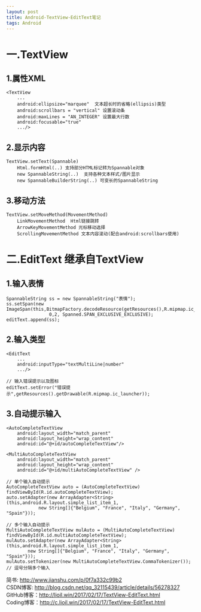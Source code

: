 ```yaml
---
layout: post
title: Android-TextView-EditText笔记
tags: Android
---	
```


# 一.TextView

## 1.属性XML
	<TextView
		...	
		android:ellipsize="marquee"  文本超长时的省略(ellipsis)类型
		android:scrollbars = "vertical" 设置滚动条
		android:maxLines = "AN_INTEGER" 设置最大行数
		android:focusable="true"
		.../>

## 2.显示内容
	TextView.setText(Spannable)
		Html.formHtml(..) 支持部分HTML标记转为Spannable对象
		new SpannableString(..)  支持各种文本样式/图片显示
		new SpannableBuilderString(..) 可变长的SpannableString
	
## 3.移动方法
	TextView.setMoveMethod(MovementMethod)
		LinkMovementMethod	Html链接跳转
		ArrowKeyMovementMethod 光标移动选择		
		ScrollingMovementMethod	文本内容滚动(配合android:scrollbars使用)

# 二.EditText 继承自TextView

## 1.输入表情
	SpannableString ss = new SpannableString("表情");
    ss.setSpan(new ImageSpan(this,BitmapFactory.decodeResource(getResources(),R.mipmap.ic_launcher)),
                    0,2, Spanned.SPAN_EXCLUSIVE_EXCLUSIVE);
	editText.append(ss);

## 2.输入类型
	<EditText
        ...
        android:inputType="textMultiLine|number"
		.../>
		
	// 输入错误提示以及图标
	editText.setError("错误提示",getResources().getDrawable(R.mipmap.ic_launcher));
	
## 3.自动提示输入	
	<AutoCompleteTextView
        android:layout_width="match_parent"
        android:layout_height="wrap_content"
        android:id="@+id/autoCompleteTextView"/>

    <MultiAutoCompleteTextView
        android:layout_width="match_parent"
        android:layout_height="wrap_content"
        android:id="@+id/multiAutoCompleteTextView" />
	
	// 单个输入自动提示
	AutoCompleteTextView auto = (AutoCompleteTextView) findViewById(R.id.autoCompleteTextView);
	auto.setAdapter(new ArrayAdapter<String>(this,android.R.layout.simple_list_item_1,
                new String[]{"Belgium", "France", "Italy", "Germany", "Spain"}));
    
	// 多个输入自动提示
	MultiAutoCompleteTextView mulAuto = (MultiAutoCompleteTextView) findViewById(R.id.multiAutoCompleteTextView);
	mulAuto.setAdapter(new ArrayAdapter<String>(this,android.R.layout.simple_list_item_1,
			new String[]{"Belgium", "France", "Italy", "Germany", "Spain"}));
	mulAuto.setTokenizer(new MultiAutoCompleteTextView.CommaTokenizer()); // 逗号分隔多个输入

简书: http://www.jianshu.com/p/0f7a332c99b2  
CSDN博客: http://blog.csdn.net/qq_32115439/article/details/56278327   
GitHub博客：http://lioil.win/2017/02/17/TextView-EditText.html   
Coding博客：http://c.lioil.win/2017/02/17/TextView-EditText.html 
